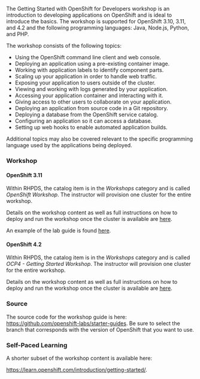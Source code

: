 The Getting Started with OpenShift for Developers workshop is an introduction 
to developing applications on OpenShift and is ideal to introduce the basics. 
The workshop is supported for OpenShift 3.10, 3.11, and 4.2 and the following 
programming languages: Java, Node.js, Python, and PHP.

The workshop consists of the following topics:
* Using the OpenShift command line client and web console.
* Deploying an application using a pre-existing container image.
* Working with application labels to identify component parts.
* Scaling up your application in order to handle web traffic.
* Exposing your application to users outside of the cluster.
* Viewing and working with logs generated by your application.
* Accessing your application container and interacting with it.
* Giving access to other users to collaborate on your application.
* Deploying an application from source code in a Git repository.
* Deploying a database from the OpenShift service catalog.
* Configuring an application so it can access a database.
* Setting up web hooks to enable automated application builds.

Additional topics may also be covered relevant to the specific programming 
language used by the applications being deployed.


### Workshop

#### OpenShift 3.11
Within RHPDS, the catalog item is in the _Workshops_ category and is called
_OpenShift Workshop_. The instructor will provision one cluster for the entire 
workshop. 

Details on the workshop content as well as full instructions on how to deploy 
and run the workshop once the cluster is available are 
[here](https://github.com/openshift-labs/starter-guides/blob/ocp-3.11/README.md).

An example of the lab guide is found 
[here](http://starter-guides-labs.b9ad.pro-us-east-1.openshiftapps.com/workshop/workshop/lab/common-environment).


#### OpenShift 4.2

Within RHPDS, the catalog item is in the _Workshops_ category and is called 
_OCP4 - Getting Started Workshop_. The instructor will provision one cluster 
for the entire workshop.

Details on the workshop content as well as full instructions on how to deploy 
and run the workshop once the cluster is available are 
[here](https://github.com/openshift-labs/starter-guides/blob/ocp-4.2/README.md).

### Source
The source code for the workshop guide is here: 
https://github.com/openshift-labs/starter-guides. Be sure to select the branch 
that corresponds with the version of OpenShift that you want to use.

### Self-Paced Learning
A shorter subset of the workshop content is available here:

<https://learn.openshift.com/introduction/getting-started/>.